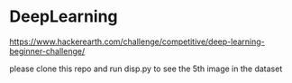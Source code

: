 # DeepLearning
https://www.hackerearth.com/challenge/competitive/deep-learning-beginner-challenge/

please clone this repo and run disp.py to see the 5th image in the dataset

